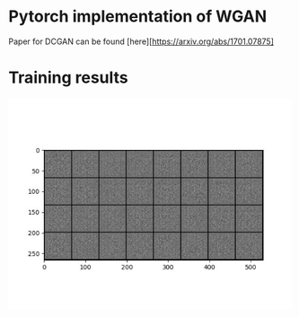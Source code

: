 # Pytorch implementation of WGAN
Paper for DCGAN can be found [here][https://arxiv.org/abs/1701.07875]

# Training results
![results](./result_images/train_results.gif)
